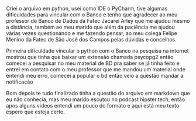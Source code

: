 Criei o arquivo em python, usei como IDE o PyCharm, tive algumas dificuldades para vincular com o Banco e tenho que agradecer ao meu professor de Banco de Dados da Fatec Jacareí Arley que me ajudou mesmo a distância, também ao meu marido que além da paciência me ajudou várias vezes questionando e me fazendo pensar, ao meu colega Felipe Menino da Fatec de São José dos Campos pelas dúvidas e concelhos.

Primeira dificuldade vincular o python com o Banco na pesquisa na internet mostrou que tinha que baixar um extensão chamada psycopg2 então comecei a pesquisar no meu material de BD pra saber se já tinha feito e entrei em contato com o meu professor que me mandou um material onde entendi meu erro, comecei a popular o bd então veio a questão mandar a notificação 

Bom depois te tudo finalizado tinha a questão do arquivo em markdown que eu não conhecia, mas meu marido escutou no podcast hipster.tech, então apos alguns videos entendi um pouco do formato e aqui está meu texto espero que esteja certo.
